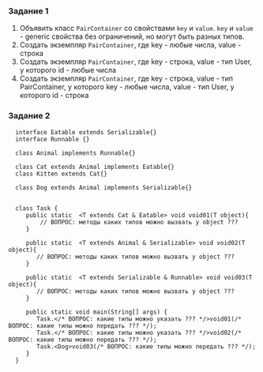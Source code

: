 ### Задание 1

1. Объявить класс `PairContainer` со свойствами `key` и `value`. `key` и `value` - generic свойства без ограничений, но
   могут быть разных типов.
2. Создать экземпляр `PairContainer`, где key - любые числа, value - строка
3. Создать экземпляр `PairContainer`, где key - строка, value - тип User, у которого id - любые числа
4. Создать экземпляр `PairContainer`, где key - строка, value - тип PairContainer, у которого key - любые числа,
   value - тип User, у которого id - строка

### Задание 2

      interface Eatable extends Serializable{}
      interface Runnable {}

      class Animal implements Runnable{}

      class Cat extends Animal implements Eatable{}
      class Kitten extends Cat{}

      class Dog extends Animal implements Serializable{}


      class Task {
         public static  <T extends Cat & Eatable> void void01(T object){
             // ВОПРОС: методы каких типов можно вызвать у object ???
         }

         public static  <T extends Animal & Serializable> void void02(T object){
            // ВОПРОС: методы каких типов можно вызвать у object ???
         }

         public static  <T extends Serializable & Runnable> void void03(T object){
            // ВОПРОС: методы каких типов можно вызвать у object ???
         }

         public static void main(String[] args) {
            Task.</* ВОПРОС: какие типы можно указать ??? */>void01(/* ВОПРОС: какие типы можно передать ??? */);
            Task.</* ВОПРОС: какие типы можно указать ??? */>void02(/* ВОПРОС: какие типы можно передать ??? */);
            Task.<Dog>void03(/* ВОПРОС: какие типы можно передать ??? */);
         }
      }

